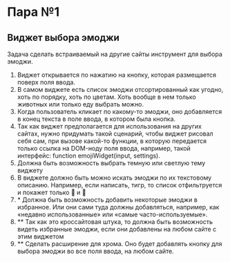 # Пара №1
## Виджет выбора эмоджи
Задача сделать встраиваемый на другие сайты инструмент для выбора эмоджи.

1. Виджет открывается по нажатию на кнопку, которая размещается поверх поля ввода.
2. В самом виджете есть список эмоджи отсортированный как угодно, хоть по порядку, хоть по цветам. Хоть вообще в нем только животных или только еду выбрать можно. 
3. Когда пользователь кликает по какому-то эмоджи, оно добавляется в конец текста в поле ввода, в котором была кнопка.
4. Так как виджет предполагается для использования на других сайтах, нужно придумать такой сценарий, чтобы виджет рисовал себя сам, при вызове какой-то функции, в которую передается только ссылка на DOM-ноду поля ввода, например, такой интерфейс: function emojiWidget(input, settings).
5. Должна быть возможность выбрать темную или светлую тему виджету
6. В виджете должно быть можно искать эмоджи по их текстовому описанию. Например, если написать, тигр, то список отфильтруется и покажет только 🐅 и 🐯
7. \* Должна быть возможность добавить некоторые эмоджи в избранное. Или они сами туда должны добавляться, например, как «недавно использованные» или «самые часто-используемые».
8. ** Так как это кроссайтовая штука, то должна быть возможность видеть избранные эмоджи, если они добавлены на любом сайте с этим виджетом
9. ** Сделать расширение для хрома. Оно будет добавлять кнопку для выбора эмоджи во все поля ввода, на любом сайте.
